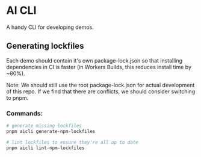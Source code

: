 # AI CLI

A handy CLI for developing demos.

## Generating lockfiles

Each demo should contain it's own package-lock.json so that installing dependencies in CI is faster (in Workers Builds, this reduces install time by ~80%).

Note: We should still use the root package-lock.json for actual development of this repo. If we find that there are conflicts, we should consider switching to pnpm.

### Commands:

```sh
# generate missing lockfiles
pnpm aicli generate-npm-lockfiles

# lint lockfiles to ensure they're all up to date
pnpm aicli lint-npm-lockfiles
```
